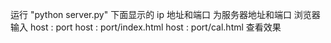 运行 "python server.py"
下面显示的 ip 地址和端口 为服务器地址和端口
浏览器输入 
host : port
host : port/index.html
host : port/cal.html
查看效果